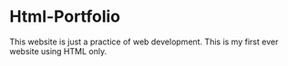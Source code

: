 # Html-Portfolio
This website is just a practice of web development. This is my first ever website using HTML only.
